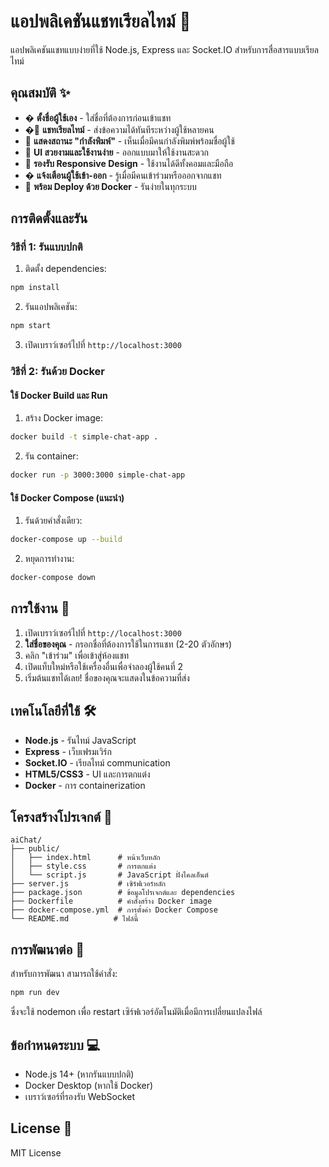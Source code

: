 # แอปพลิเคชันแชทเรียลไทม์ 💬

แอปพลิเคชันแชทแบบง่ายที่ใช้ Node.js, Express และ Socket.IO สำหรับการสื่อสารแบบเรียลไทม์

## คุณสมบัติ ✨

- � **ตั้งชื่อผู้ใช้เอง** - ใส่ชื่อที่ต้องการก่อนเข้าแชท
- �💬 **แชทเรียลไทม์** - ส่งข้อความได้ทันทีระหว่างผู้ใช้หลายคน
- 🔄 **แสดงสถานะ "กำลังพิมพ์"** - เห็นเมื่อมีคนกำลังพิมพ์พร้อมชื่อผู้ใช้
- 🎨 **UI สวยงามและใช้งานง่าย** - ออกแบบมาให้ใช้งานสะดวก
- 📱 **รองรับ Responsive Design** - ใช้งานได้ดีทั้งคอมและมือถือ
- � **แจ้งเตือนผู้ใช้เข้า-ออก** - รู้เมื่อมีคนเข้าร่วมหรือออกจากแชท
- 🐳 **พร้อม Deploy ด้วย Docker** - รันง่ายในทุกระบบ

## การติดตั้งและรัน

### วิธีที่ 1: รันแบบปกติ

1. ติดตั้ง dependencies:
```bash
npm install
```

2. รันแอปพลิเคชัน:
```bash
npm start
```

3. เปิดเบราว์เซอร์ไปที่ `http://localhost:3000`

### วิธีที่ 2: รันด้วย Docker

#### ใช้ Docker Build และ Run

1. สร้าง Docker image:
```bash
docker build -t simple-chat-app .
```

2. รัน container:
```bash
docker run -p 3000:3000 simple-chat-app
```

#### ใช้ Docker Compose (แนะนำ)

1. รันด้วยคำสั่งเดียว:
```bash
docker-compose up --build
```

2. หยุดการทำงาน:
```bash
docker-compose down
```

## การใช้งาน 🚀

1. เปิดเบราว์เซอร์ไปที่ `http://localhost:3000`
2. **ใส่ชื่อของคุณ** - กรอกชื่อที่ต้องการใช้ในการแชท (2-20 ตัวอักษร)
3. คลิก "เข้าร่วม" เพื่อเข้าสู่ห้องแชท
4. เปิดแท็บใหม่หรือใช้เครื่องอื่นเพื่อจำลองผู้ใช้คนที่ 2
5. เริ่มต้นแชทได้เลย! ชื่อของคุณจะแสดงในข้อความที่ส่ง

## เทคโนโลยีที่ใช้ 🛠️

- **Node.js** - รันไทม์ JavaScript
- **Express** - เว็บเฟรมเวิร์ก
- **Socket.IO** - เรียลไทม์ communication
- **HTML5/CSS3** - UI และการตกแต่ง
- **Docker** - การ containerization

## โครงสร้างโปรเจกต์ 📁

```
aiChat/
├── public/
│   ├── index.html      # หน้าเว็บหลัก
│   ├── style.css       # การตกแต่ง
│   └── script.js       # JavaScript ฝั่งไคลเอ็นต์
├── server.js           # เซิร์ฟเวอร์หลัก
├── package.json        # ข้อมูลโปรเจกต์และ dependencies
├── Dockerfile          # คำสั่งสร้าง Docker image
├── docker-compose.yml  # การตั้งค่า Docker Compose
└── README.md          # ไฟล์นี้
```

## การพัฒนาต่อ 🔧

สำหรับการพัฒนา สามารถใช้คำสั่ง:
```bash
npm run dev
```

ซึ่งจะใช้ nodemon เพื่อ restart เซิร์ฟเวอร์อัตโนมัติเมื่อมีการเปลี่ยนแปลงไฟล์

## ข้อกำหนดระบบ 💻

- Node.js 14+ (หากรันแบบปกติ)
- Docker Desktop (หากใช้ Docker)
- เบราว์เซอร์ที่รองรับ WebSocket

## License 📄

MIT License
